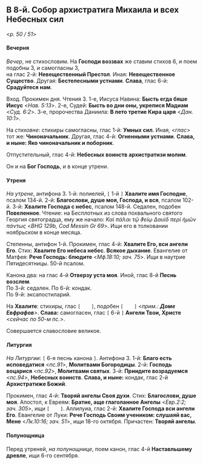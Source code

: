 ## В 8-й. Собор архистратига Михаила и всех Небесных сил

<*p. 50 / 51*>

#### Вечерня

*Вечер*, не стихословим. На **Господи воззвах** же ставим стихов 6, и поем подобны 3, и самогласны 3,  
на глас 2-й: **Невещественный Престол**. Иная: **Невещественное Существо**. 
Другая: **Бестелесными устнами**. **Слава**, глас 6-й: **Срадуйтеся нам**. 

Вход. Прокимен дня. Чтения 3. 
1-е, Иисуса Навина: **Бысть егда бяше Иисус** <*Нав. 5:13*>. 
2-е, Судей: **Бысть во дни оны, укрепися Мадиам** <*Суд. 6:2*>. 
3-е, пророчества Даниила: **В лето третие Кира царя** <*Дан. 10:1*>. 

На *стиховне*: стихиры самогласны, глас 1-й: **Умных сил**. Иная, <*глас*> тот же: **Чиноначальник**. 
Другая, глас 4-й: **Огненными устнами**. **Слава, и ныне: Яко чиноначальник и поборник**. 

Отпустительный, глас 4-й: **Небесных воинств архистратизи молим**. 

Он и на **Бог Господь**, и в конце утрени. 

#### Утреня

*На утрене*, антифона 3.
1-й: полиелей, `[` 1-й `]` **Хвалите имя Господне**, псалом 134-й. 
2-й: **Благослови, душе моя, Господа, и вся**, псалом 102-й. 
3-й: **Хвалите Господа с небес**, псалом 148-й. 
Седален, подобен **Повеленное**. Чтение: на Бесплотных из слова похвального святого Георгия святоградца, 
ему же начало: *Καὶ πάλαι τῷ ϑείῳ Δαυὶδ περὶ ἡμῶν πάντως* <*BHG 129b, Cod Messin Gr 69*>. Ищи его в 
толковании ноябрьском в конце месяца. 
 
Степенны, антифон 1-й. Прокимен, глас 4-й: **Хвалите Его, вси aнгели Его**. Стих: **Хвалите Его 
небеса небес**. **Всякое дыхание**. Евангелие от Матфея: **Рече Господь: блюдите** <*Мф.18:10; зач. 75*>. 
Ищи в наутрие Пятидесятницы. 50-й псалом.  

Канона два: на глас 4-й **Отверзу уста моя**. Иной, глас 8-й **Песнь возслем**.  
По 3-й: седален. 
По 6-й: кондак.  
По 9-й: эксапостиларий. 

На **Хвалите**: стихиры, глас `[    ]`, подобен `[    ]` <*прим.: **Доме Евфрафов***>. 
**Слава:** самогласен, глас `[` 6-й `]` **Ангели Твои, Христе** <*сейчас по 50-м пс.*>. 

Совершается славословие великое. 

#### Литургия

*На Литургии*: `[` 6-я песнь канона `]`. Антифона 3. 
1-й: **Благо есть исповедатися** <*пс.91*>, **Молитвами Богородицы**. 
2-й: **Господь воцарися** <*пс.92*>, **Молитвами святых**. 
3-й: **Приидите возрадуемся** <*пс.94*>, **Небесных воинств**. 
**Слава, и ныне:** кондак, глас 2-й **Архистратиже Божий**. 
 
Прокимен, глас 4-й: **Творяй ангелы Своя духи**. Стих: **Благослови, душе моя**. 
Апостол, к Евреям: **Братие, аще глаголанное Ангелы** <*Евр.2:2; зач. 305*>, ищи `[    ]`. 
Аллилуиа, глас 2-й: **Хвалите Господа вси ангели Его**. 
Евангелие от Луки: **Рече Господь Своим учеником: слушаяй вас, Мене** <*Лк.10:16; зач. 51*>, 
ищи 18-го октября. 
Причастен: **Творяй ангелы**. 

#### Полунощница

Перед утреней, *на полунощнице*, поем канон, глас 4-й **Наставльшему древле**, ищи 
6-го сентября. 
